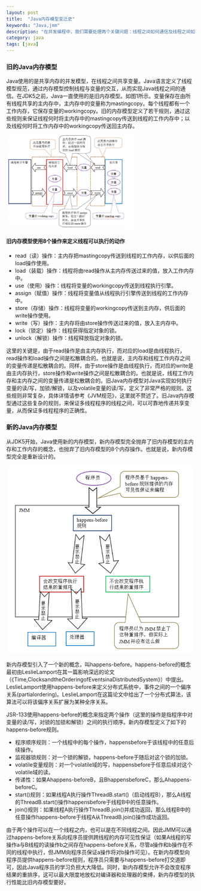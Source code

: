 ```yaml
---
layout: post
title:  "Java内存模型变迁史"
keywords: "Java,jmm"
description: "在并发编程中，我们需要处理两个关键问题：线程之间如何通信及线程之间如何同步（这里的线程是指并发执行的活动实体）。通信是指线程之间以何种机制来交换信息。在命令式编程中，线程之间的通信机制有两种：共享内存和消息传递。Java的并发采用的是共享内存模型，Java线程之间的通信总是隐式进行，整个通信过程对程序员完全透明。"
category: java	 
tags: [java]
---
```

### 旧的Java内存模型
Java使用的是共享内存的并发模型，在线程之间共享变量。Java语言定义了线程模型规范，通过内存模型控制线程与变量的交互，从而实现Java线程之间的通信。在JDK5之前，Java一直使用的是旧内存模型。如图1所示。变量保存在由所有线程共享的主内存中，主内存中的变量称为mastingcopy。每个线程都有一个工作内存，它保存变量的workingcopy。旧的内存模型定义了若干规则，通过这些规则来保证线程何时将主内存中的mastingcopy传送到线程的工作内存中；以及线程何时将工作内存中的workingcopy传送回主内存。

![图1](/static/images/jmm01.jpg)

#### 旧内存模型使用8个操作来定义线程可以执行的动作
* read（读）操作：主内存把mastingcopy传送到线程的工作内存，以供后面的load操作使用。
* load（装载）操作：线程将由read操作从主内存传送过来的值，放入工作内存中。
* use（使用）操作：线程将变量的workingcopy传送到线程执行引擎。
* assign（赋值）操作：线程将变量值从线程执行引擎传送到线程的工作内存中。
* store（存储）操作：线程将变量的workingcopy传送到主内存，供后面的write操作使用。
* write（写）操作：主内存将由store操作传送过来的值，放入主内存中。
* lock（锁定）操作：线程获得指定对象的锁。
* unlock（解锁）操作：线程释放指定对象的锁。

这里的关键是，由于read操作是由主内存执行，而对应的load是由线程执行，read操作和load操作之间是松散耦合的。也就是说，主内存和线程工作内存之间的变量传递是松散耦合的。同样，由于store操作是由线程执行，而对应的write是由主内存执行，store操作和write操作之间是松散耦合的。也就是说，线程工作内存和主内存之间的变量传递是松散耦合的。旧Java内存模型对Java实现如何执行变量的读/写，加锁/解锁，以及volatile变量的读/写，定义了非常严格的规则。这些规则非常复杂，具体详情请参考《JVM规范》，这里就不赘述了。旧Java内存模型通过这些复杂的规则，来保证多线程程序的线程之间，可以可靠地传递共享变量，从而保证多线程程序的正确性。

### 新的Java内存模型
从JDK5开始，Java使用新的内存模型，新内存模型完全抛弃了旧内存模型的主内存和工作内存的概念，也抛弃了旧内存模型的8个内存操作。也就是说，新内存模型完全是重新设计的。

![图1](/static/images/jmm03.png)

新内存模型引入了一个新的概念，叫happens-before。happens-before的概念最初由LeslieLamport在其一篇影响深远的论文（《Time,ClocksandtheOrderingofEventsinaDistributedSystem》）中提出。LeslieLamport使用happens-before来定义分布式系统中，事件之间的一个偏序关系(partialordering)。LeslieLamport在这篇论文中给出了一个分布式算法，该算法可以将该偏序关系扩展为某种全序关系。

JSR-133使用happens-before的概念来指定两个操作（这里的操作是指程序中对变量的读/写，对锁的加锁和解锁）之间的执行顺序。新内存模型定义了如下的happens-before规则。

* 程序顺序规则：一个线程中的每个操作，happensbefore于该线程中的任意后续操作。
* 监视器锁规则：对一个锁的解锁，happens-before于随后对这个锁的加锁。
* volatile变量规则：对一个volatile域的写，happensbefore于任意后续对这个volatile域的读。
* 传递性：如果Ahappens-beforeB，且BhappensbeforeC，那么Ahappens-beforeC。
* start()规则：如果线程A执行操作ThreadB.start()（启动线程B），那么A线程的ThreadB.start()操作happensbefore于线程B中的任意操作。
* join()规则：如果线程A执行操作ThreadB.join()并成功返回，那么线程B中的任意操作happens-before于线程A从ThreadB.join()操作成功返回。


由于两个操作可以在一个线程之内，也可以是在不同线程之间。因此JMM可以通过happens-before关系向程序员提供跨线程的内存可见性保证（如果A线程的写操作a与B线程的读操作b之间存在happens-before关系，尽管a操作和b操作在不同的线程中执行，但JMM向程序员保证a操作将对b操作可见）。在新内存模型向程序员提供happens-before规则，程序员只需要与happens-before打交道即可，因此Java程序员的学习负担大大降低。同时，新内存模型允许不会改变程序结果的重排序，这可以最大限度地放松对编译器和处理器的束缚，新内存模型的执行性能比旧内存模型要好。